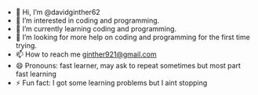 - 👋 Hi, I’m @davidginther62
- 👀 I’m interested in coding and programming.
- 🌱 I’m currently learning coding and programming.
- 💞️ I’m looking for more help on coding and programming for the first time trying.
- 📫 How to reach me ginther921@gmail.com
- 😄 Pronouns: fast learner, may ask to repeat sometimes but most part fast learning
- ⚡ Fun fact: I got some learning problems but I aint stopping

<!---
davidginther62/davidginther62 is a ✨ special ✨ repository because its `README.md` (this file) appears on your GitHub profile.
You can click the Preview link to take a look at your changes.
--->
